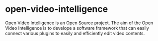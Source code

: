 # open-video-intelligence
Open Video Intelligence is an Open Source project. The aim of the Open Video Intelligence is to develope a software framework that can easily connect various plugins to easily and efficiently edit video contents.
